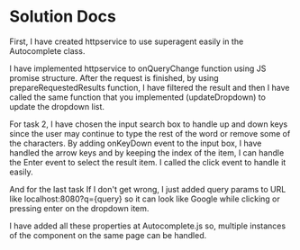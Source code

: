 # Solution Docs

<!-- You can include documentation, additional setup instructions, notes etc. here -->

First, I have created httpservice to use superagent easily in the Autocomplete class.

I have implemented httpservice to onQueryChange function using JS promise structure. After the request is finished,
by using prepareRequestedResults function, I have filtered the result and then I have called the same function that you 
implemented (updateDropdown) to update the dropdown list.

For task 2, I have chosen the input search box to handle up and down keys since the user may continue to type
the rest of the word or remove some of the characters. By adding onKeyDown event to the input box, I have handled
the arrow keys and by keeping the index of the item, I can handle the Enter event to select the result item.
I called the click event to handle it easily.

And for the last task If I don't get wrong, I just added query params to URL like localhost:8080?q={query}
so it can look like Google while clicking or pressing enter on the dropdown item. 

I have added all these properties at Autocomplete.js so, multiple instances of the component on the same page can be handled. 